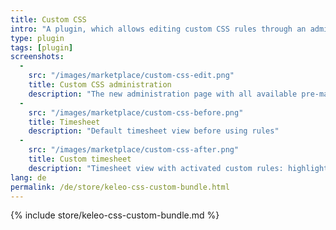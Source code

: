 ```yaml
---
title: Custom CSS
intro: "A plugin, which allows editing custom CSS rules through an administration screen."
type: plugin
tags: [plugin]
screenshots:
  - 
    src: "/images/marketplace/custom-css-edit.png"
    title: Custom CSS administration
    description: "The new administration page with all available pre-made rules" 
  -
    src: "/images/marketplace/custom-css-before.png"
    title: Timesheet
    description: "Default timesheet view before using rules"
  - 
    src: "/images/marketplace/custom-css-after.png"
    title: Custom timesheet
    description: "Timesheet view with activated custom rules: highlight active records, hide overlapping records"
lang: de
permalink: /de/store/keleo-css-custom-bundle.html
---
```


{% include store/keleo-css-custom-bundle.md %}
